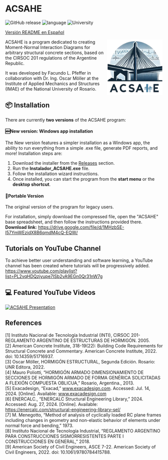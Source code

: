 # ACSAHE
![GitHub release](https://img.shields.io/github/v/release/Facundo-Pfeffer/ACSAHE?sort=semver&display_name=tag&labelColor=grey&color=blue&link=https%3A%2F%2Fgithub.com%2FFacundo-Pfeffer%2FACSAHE%2Freleases)
![language](https://img.shields.io/badge/language-Python-239120)
![University](https://img.shields.io/github/last-commit/Facundo-Pfeffer/ACSAHE?color=white)

[Versión README en Español](README_es.md)

<img src="build/gui/images/COMPLETE LOGO - README.png" align="right" alt="ACSAHE Logo" width="178" height="178">
ACSAHE is a program dedicated to creating Moment-Normal Interaction Diagrams for arbitrary structural concrete sections, based on the CIRSOC 201 regulations of the Argentine Republic.

It was developed by Facundo L. Pfeffer in collaboration with Dr. Ing. Oscar Möller at the Institute of Applied Mechanics and Structures (IMAE) of the National University of Rosario.

## 📦 Installation
There are currently **two versions** of the ACSAHE program:

#### 🆕New version: Windows app installation
The New version features a simpler installation as a Windows app, the ability to run everything from a simple .exe file, generate PDF reports, and more!
Installation steps are:
1. Download the installer from the [Releases](https://github.com/Facundo-Pfeffer/ACSAHE/releases) section.
2. Run the **Instalador_ACSAHE.exe** file.
3. Follow the installation wizard instructions.
4. Once installed, you can start the program from the **start menu** or the **desktop shortcut**.

#### 👜Portable Version
The original version of the program for legacy users.

For installation, simply download the compressed file, open the "ACSAHE" base spreadsheet, and then follow the instructions provided there. **Download link:**
https://drive.google.com/file/d/1MHzbSE-l57YmWEzidX8B6qmdM4cQ-EQW/

## Tutorials on YouTube Channel
To achieve better user understanding and software learning, a YouTube channel has been created where tutorials will be progressively added. https://www.youtube.com/playlist?list=PL2vqHDQzjyupe7ISb2vA9EGn0Qr31nW7g

## 💻 Featured YouTube Videos
[![ACSAHE Presentation](https://ytcards.demolab.com/?id=QqawT_ZerwE&title=ARGENTINA+PRESENTATION+AT+COLEIC+PANAMA:+FIRST+PLACE+WINNER+-+Facundo+L.+Pfeffer&lang=en&timestamp=1638183600&background_color=%230d1117&title_color=%23ffffff&stats_color=%23dedede&max_title_lines=1&width=250&border_radius=5&duration=380 "ARGENTINA PRESENTATION AT COLEIC PANAMA: FIRST PLACE WINNER - Facundo L. Pfeffer")](https://youtu.be/QqawT_ZerwE?si=gV1tgwvtkunF_Gk4)

## References
[1] Instituto Nacional de Tecnología Industrial (INTI), CIRSOC 201- REGLAMENTO ARGENTINO DE ESTRUCTURAS DE HORMIGÓN. 2005.  
[2] American Concrete Institute, 318-19(22): Building Code Requirements for Structural Concrete and Commentary. American Concrete Institute, 2022. doi: 10.14359/51716937.  
[3] Oscar Möller, HORMIGÓN ESTRUCTURAL, Segunda Edición. Rosario: UNR Editora, 2022.  
[4] Mauro Poliotti, “HORMIGÓN ARMADO DIMENSIONAMIENTO DE SECCIONES DE HORMIGÓN ARMADO DE FORMA GENÉRICA SOLICITADAS A FLEXIÓN COMPUESTA OBLICUA,” Rosario, Argentina., 2013.  
[5] Exacadesign, “Exacad,” www.exacadesign.com. Accessed: Jul. 14, 2024. [Online]. Available: www.exacadesign.com  
[6] ENERCALC., “ENERCALC Structural Engineering Library,” 2024. Accessed: Aug. 27, 2024. [Online]. Available: https://enercalc.com/structural-engineering-library-sel/  
[7] M. Menegotto, “Method of analysis of cyclically loaded RC plane frames including changes in geometry and non-elastic behavior of elements under normal force and bending,” 1973.  
[8] Instituto Nacional de Tecnología Industrial, “REGLAMENTO ARGENTINO PARA CONSTRUCCIONES SISMORRESISTENTES PARTE I CONSTRUCCIONES EN GENERAL,” 2018.  
[9] American Society of Civil Engineers, ASCE 7-22. American Society of Civil Engineers, 2022. doi: 10.1061/9780784415788.  
